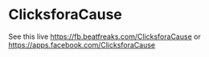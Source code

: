 # ClicksforaCause
See this live 
https://fb.beatfreaks.com/ClicksforaCause  or
https://apps.facebook.com/ClicksforaCause
